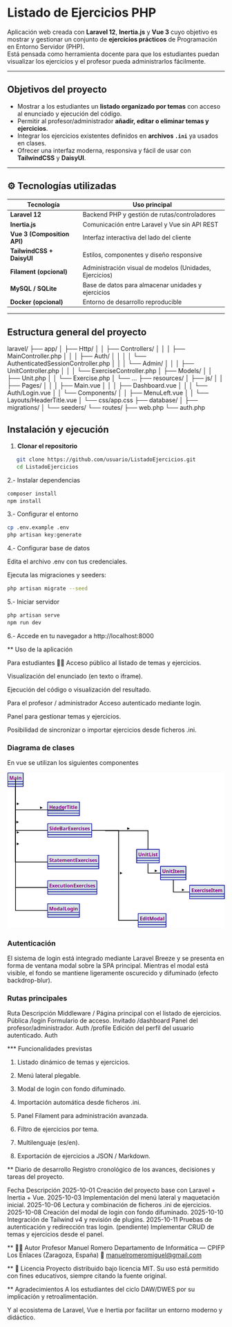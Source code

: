 #  Listado de Ejercicios PHP 


Aplicación web creada con **Laravel 12**, **Inertia.js** y **Vue 3** cuyo objetivo es mostrar y gestionar un conjunto de **ejercicios prácticos** de Programación en Entorno Servidor (PHP).  
Está pensada como herramienta docente para que los estudiantes puedan visualizar los ejercicios y el profesor pueda administrarlos fácilmente.

---

##  Objetivos del proyecto

- Mostrar a los estudiantes un **listado organizado por temas** con acceso al enunciado y ejecución del código.
- Permitir al profesor/administrador **añadir, editar o eliminar temas y ejercicios**.
- Integrar los ejercicios existentes definidos en **archivos `.ini`** ya usados en clases.
- Ofrecer una interfaz moderna, responsiva y fácil de usar con **TailwindCSS** y **DaisyUI**.

---

## ⚙ Tecnologías utilizadas

| Tecnología | Uso principal |
|-------------|---------------|
| **Laravel 12** | Backend PHP y gestión de rutas/controladores |
| **Inertia.js** | Comunicación entre Laravel y Vue sin API REST |
| **Vue 3 (Composition API)** | Interfaz interactiva del lado del cliente |
| **TailwindCSS + DaisyUI** | Estilos, componentes y diseño responsive |
| **Filament (opcional)** | Administración visual de modelos (Unidades, Ejercicios) |
| **MySQL / SQLite** | Base de datos para almacenar unidades y ejercicios |
| **Docker (opcional)** | Entorno de desarrollo reproducible |

---

##  Estructura general del proyecto

laravel/
├── app/
│ ├── Http/
│ │ ├── Controllers/
│ │ │ ├── MainController.php
│ │ │ ├── Auth/
│ │ │ │ └── AuthenticatedSessionController.php
│ │ │ └── Admin/
│ │ │ ├── UnitController.php
│ │ │ └── ExerciseController.php
│ ├── Models/
│ │ ├── Unit.php
│ │ └── Exercise.php
│ └── ...
├── resources/
│ ├── js/
│ │ ├── Pages/
│ │ │ ├── Main.vue
│ │ │ ├── Dashboard.vue
│ │ │ └── Auth/Login.vue
│ │ └── Components/
│ │ ├── MenuLeft.vue
│ │ └── Layouts/HeaderTitle.vue
│ └── css/app.css
├── database/
│ ├── migrations/
│ └── seeders/
└── routes/
├── web.php
└── auth.php



##  Instalación y ejecución

1. **Clonar el repositorio**

```bash
   git clone https://github.com/usuario/ListadoEjercicios.git
   cd ListadoEjercicios
```
   
2.-  Instalar dependencias

```bash
composer install
npm install
```

3.- Configurar el entorno

```bash
cp .env.example .env
php artisan key:generate
```

4.- Configurar base de datos

Edita el archivo .env con tus credenciales.

Ejecuta las migraciones y seeders:

```bash
php artisan migrate --seed
```

5.- Iniciar servidor

```bash
php artisan serve
npm run dev
```


6.- Accede en tu navegador a http://localhost:8000

** Uso de la aplicación

Para estudiantes 👩‍🏫 
Acceso público al listado de temas y ejercicios.

Visualización del enunciado (en texto o iframe).

Ejecución del código o visualización del resultado.

Para el profesor / administrador
Acceso autenticado mediante login.

Panel para gestionar temas y ejercicios.

Posibilidad de sincronizar o importar ejercicios desde ficheros .ini.





### Diagrama de clases
En vue se utilizan los siguientes componentes

![./documentacion/da](./documentacion/diagramas/Clases_Vue_Main.png)

###  Autenticación
El sistema de login está integrado mediante Laravel Breeze y se presenta en forma de ventana modal sobre la SPA principal.
Mientras el modal está visible, el fondo se mantiene ligeramente oscurecido y difuminado (efecto backdrop-blur).

###  Rutas principales
Ruta	Descripción	Middleware
/	Página principal con el listado de ejercicios.	Pública
/login	Formulario de acceso.	Invitado
/dashboard	Panel del profesor/administrador.	Auth
/profile	Edición del perfil del usuario autenticado.	Auth

*** Funcionalidades previstas
1.  Listado dinámico de temas y ejercicios.

1. Menú lateral plegable.

1. Modal de login con fondo difuminado.

1. Importación automática desde ficheros .ini.

1. Panel Filament para administración avanzada.

1. Filtro de ejercicios por tema.

1. Multilenguaje (es/en).

1. Exportación de ejercicios a JSON / Markdown.

** Diario de desarrollo
Registro cronológico de los avances, decisiones y tareas del proyecto.

Fecha	Descripción
2025-10-01	Creación del proyecto base con Laravel + Inertia + Vue.
2025-10-03	Implementación del menú lateral y maquetación inicial.
2025-10-06	Lectura y combinación de ficheros .ini de ejercicios.
2025-10-08	Creación del modal de login con fondo difuminado.
2025-10-10	Integración de Tailwind v4 y revisión de plugins.
2025-10-11	Pruebas de autenticación y redirección tras login.
(pendiente)	Implementar CRUD de temas y ejercicios desde el panel.


** 👨‍💻 Autor
Profesor Manuel Romero
Departamento de Informática — CPIFP Los Enlaces (Zaragoza, España)
📧 manuelromeromiguel@gmail.com

** 📄 Licencia
Proyecto distribuido bajo licencia MIT.
Su uso está permitido con fines educativos, siempre citando la fuente original.


** Agradecimientos
A los estudiantes del ciclo DAW/DWES por su implicación y retroalimentación.

Y al ecosistema de Laravel, Vue e Inertia por facilitar un entorno moderno y didáctico.


